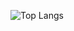 ![Top Langs](https://github-readme-stats.vercel.app/api/top-langs/?username=mii443&exclude_repo=MDIO,tangprimer-riscv,qemu,prometheus-android-exporter,obsidian-typst,sindan-client,did-web-on-gh-pages,llama.cpp,gpsl,FINAL,libdatachannel,rbot,Weil-Pairing,SimpleDatachannel&layout=donut)
